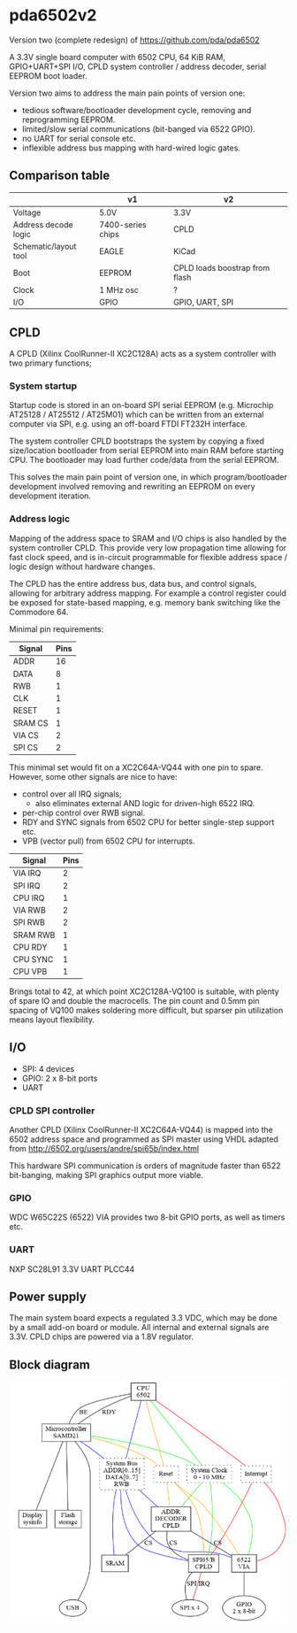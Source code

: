 pda6502v2
=========

Version two (complete redesign) of https://github.com/pda/pda6502

A 3.3V single board computer with 6502 CPU, 64 KiB RAM, GPIO+UART+SPI I/O, CPLD
system controller / address decoder, serial EEPROM boot loader.

Version two aims to address the main pain points of version one:

* tedious software/bootloader development cycle, removing and reprogramming EEPROM.
* limited/slow serial communications (bit-banged via 6522 GPIO).
* no UART for serial console etc.
* inflexible address bus mapping with hard-wired logic gates.


Comparison table
----------------

|                       | v1                  | v2                             |
| --------------------- | ------------------- | ------------------------------ |
| Voltage               | 5.0V                | 3.3V                           |
| Address decode logic  | 7400-series chips   | CPLD                           |
| Schematic/layout tool | EAGLE               | KiCad                          |
| Boot                  | EEPROM              | CPLD loads boostrap from flash |
| Clock                 | 1 MHz osc           | ?                              |
| I/O                   | GPIO                | GPIO, UART, SPI                |


CPLD
----

A CPLD (Xilinx CoolRunner-II XC2C128A) acts as a system controller with two
primary functions;

### System startup

Startup code is stored in an on-board SPI serial EEPROM
(e.g. Microchip AT25128 / AT25512 / AT25M01) which can be written from an
external computer via SPI, e.g. using an off-board FTDI FT232H interface.

The system controller CPLD bootstraps the system by copying a fixed
size/location bootloader from serial EEPROM into main RAM before starting CPU.
The bootloader may load further code/data from the serial EEPROM.

This solves the main pain point of version one, in which program/bootloader
development involved removing and rewriting an EEPROM on every development
iteration.

### Address logic

Mapping of the address space to SRAM and I/O chips is also handled by the
system controller CPLD.  This provide very low propagation time allowing for
fast clock speed, and is in-circuit programmable for flexible address space /
logic design without hardware changes.

The CPLD has the entire address bus, data bus, and control signals, allowing
for arbitrary address mapping. For example a control register could be exposed
for state-based mapping, e.g. memory bank switching like the Commodore 64.

Minimal pin requirements:

| Signal  | Pins |
| ------- | ---- |
| ADDR    |  16  |
| DATA    |   8  |
| RWB     |   1  |
| CLK     |   1  |
| RESET   |   1  |
| SRAM CS |   1  |
| VIA CS  |   2  |
| SPI CS  |   2  |

This minimal set would fit on a XC2C64A-VQ44 with one pin to spare. However,
some other signals are nice to have:

* control over all IRQ signals;
  * also eliminates external AND logic for driven-high 6522 IRQ.
* per-chip control over RWB signal.
* RDY and SYNC signals from 6502 CPU for better single-step support etc.
* VPB (vector pull) from 6502 CPU for interrupts.

| Signal   | Pins |
| -------- | ---- |
| VIA IRQ  |   2  |
| SPI IRQ  |   2  |
| CPU IRQ  |   1  |
| VIA RWB  |   2  |
| SPI RWB  |   2  |
| SRAM RWB |   1  |
| CPU RDY  |   1  |
| CPU SYNC |   1  |
| CPU VPB  |   1  |

Brings total to 42, at which point XC2C128A-VQ100 is suitable, with plenty of
spare IO and double the macrocells. The pin count and 0.5mm pin spacing of
VQ100 makes soldering more difficult, but sparser pin utilization means layout
flexibility.


I/O
---

- SPI: 4 devices
- GPIO: 2 x 8-bit ports
- UART

### CPLD SPI controller

Another CPLD (Xilinx CoolRunner-II XC2C64A-VQ44) is mapped into the 6502
address space and programmed as SPI master using VHDL adapted from
http://6502.org/users/andre/spi65b/index.html

This hardware SPI communication is orders of magnitude faster than 6522
bit-banging, making SPI graphics output more viable.

### GPIO

WDC W65C22S (6522) VIA provides two 8-bit GPIO ports, as well as timers etc.

### UART

NXP SC28L91 3.3V UART PLCC44


Power supply
------------

The main system board expects a regulated 3.3 VDC, which may be done by a small
add-on board or module. All internal and external signals are 3.3V. CPLD chips
are powered via a 1.8V regulator.



Block diagram
-------------

![](docs/block.png)
